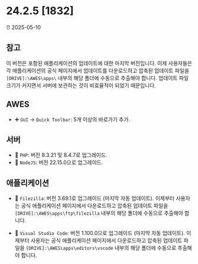 # 24.2.5 [1832]

⏰ 2025-05-10  

## 참고  
이 버전은 포함된 애플리케이션의 업데이트에 대한 마지막 버전입니다. 이제 사용자들은 각 애플리케이션의 공식 페이지에서 업데이트를 다운로드하고 압축된 업데이트 파일을 `[DRIVE]:\AWES\apps\` 내부의 해당 폴더에 수동으로 추출해야 합니다. 업데이트 파일 크기가 커지면서 서버에 보관하는 것이 비효율적이 되었기 때문입니다.  

## AWES  
- ➕ `GUI` -> `Quick Toolbar`: 5개 이상의 바로가기 추가.  

## 서버  
- 🔄 `PHP`: 버전 8.3.21 및 8.4.7로 업그레이드.  
- 🔄 `NodeJS`: 버전 22.15.0으로 업그레이드.  

## 애플리케이션  
- 🔄 `Filezilla`: 버전 3.69.1로 업그레이드 (마지막 자동 업데이트). 이제부터 사용자는 공식 애플리케이션 페이지에서 다운로드하고 압축된 업데이트 파일을 `[DRIVE]:\AWES\apps\ftp\filezilla` 내부의 해당 폴더에 수동으로 추출해야 합니다.  

- 🔄 `Visual Studio Code`: 버전 1.100.0으로 업그레이드 (마지막 자동 업데이트). 이제부터 사용자는 공식 애플리케이션 페이지에서 다운로드하고 압축된 업데이트 파일을 `[DRIVE]:\AWES\apps\editors\vscode` 내부의 해당 폴더에 수동으로 추출해야 합니다.  
